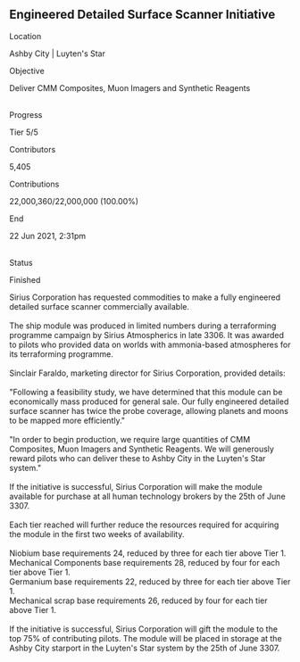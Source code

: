 ## Engineered Detailed Surface Scanner Initiative

Location

Ashby City \| Luyten\'s Star

Objective

Deliver CMM Composites, Muon Imagers and Synthetic Reagents

\
Progress

Tier 5/5

Contributors

5,405

Contributions

22,000,360/22,000,000 (100.00%)

End

22 Jun 2021, 2:31pm

\
Status

Finished

Sirius Corporation has requested commodities to make a fully engineered
detailed surface scanner commercially available.\
\
The ship module was produced in limited numbers during a terraforming
programme campaign by Sirius Atmospherics in late 3306. It was awarded
to pilots who provided data on worlds with ammonia-based atmospheres for
its terraforming programme.\
\
Sinclair Faraldo, marketing director for Sirius Corporation, provided
details:\
\
\"Following a feasibility study, we have determined that this module can
be economically mass produced for general sale. Our fully engineered
detailed surface scanner has twice the probe coverage, allowing planets
and moons to be mapped more efficiently.\"\
\
\"In order to begin production, we require large quantities of CMM
Composites, Muon Imagers and Synthetic Reagents. We will generously
reward pilots who can deliver these to Ashby City in the Luyten\'s Star
system.\"\
\
If the initiative is successful, Sirius Corporation will make the module
available for purchase at all human technology brokers by the 25th of
June 3307.\
\
Each tier reached will further reduce the resources required for
acquiring the module in the first two weeks of availability.\
\
Niobium base requirements 24, reduced by three for each tier above Tier
1.\
Mechanical Components base requirements 28, reduced by four for each
tier above Tier 1.\
Germanium base requirements 22, reduced by three for each tier above
Tier 1.\
Mechanical scrap base requirements 26, reduced by four for each tier
above Tier 1.\
\
If the initiative is successful, Sirius Corporation will gift the module
to the top 75% of contributing pilots. The module will be placed in
storage at the Ashby City starport in the Luyten\'s Star system by the
25th of June 3307.
